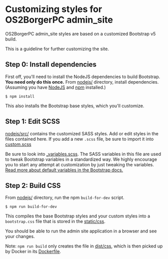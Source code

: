 # Customizing styles for OS2BorgerPC admin_site

OS2BorgerPC admin_site styles are based on a customized Bootstrap v5 build.

This is a guideline for further customizing the site.

## Step 0: Install dependencies

First off, you'll need to install the NodeJS dependencies to build Bootstrap.
**You need only do this once.**
From [nodejs/](./) directory, install dependencies. 
(Assuming you have [NodeJS](https://nodejs.org/en/) and [npm](https://www.npmjs.com/) installed.)
```
$ npm install
```
This also installs the Bootstrap base styles, which you'll customize.

## Step 1: Edit SCSS

[nodejs/src/](./src) contains the customized SASS styles. 
Add or edit styles in the files contained here.
If you add a new `.scss` file, be sure to import it into [custom.scss](./src/custom.scss)

Be sure to look into [_variables.scss](./src/_variables.scss). The SASS variables in this file are used to tweak Bootstrap variables in a standardized way. 
We highly encourage you to start any attempt at customization by just tweaking the variables. [Read more about default variables in the Bootstrap docs.](https://getbootstrap.com/docs/5.0/customize/sass/#variable-defaults)

## Step 2: Build CSS

From [nodejs/](./) directory, run the npm `build-for-dev` script.

```
$ npm run build-for-dev
```
This compiles the base Bootstrap styles and your custom styles into a `bootstrap.css` file that is stored in the [static/css](../admin_site/static/css/bootstrap.css).

You should be able to run the admin site application in a browser and see your changes.

Note: `npm run build` only creates the file in [dist/css](dist/css/bootstrap.css), which is then picked up by Docker in its [Dockerfile](../docker/Dockerfile).
